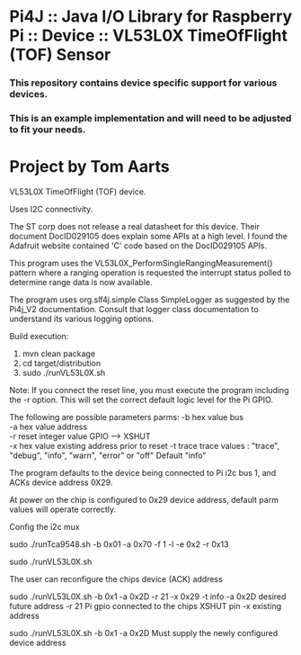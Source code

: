 Pi4J :: Java I/O Library for Raspberry Pi :: Device :: VL53L0X TimeOfFlight (TOF) Sensor
==========================================================================

### This repository contains device specific support for various devices.

### This is an example implementation and will need to be adjusted to fit your needs.

Project by Tom Aarts
==========================================================================

VL53L0X TimeOfFlight (TOF) device.

Uses I2C connectivity.

The ST corp does not release a real datasheet for this device. Their document DocID029105 does explain some APIs at a
high level. I found the Adafruit website contained 'C' code based on the DocID029105 APIs.

This program uses the VL53L0X_PerformSingleRangingMeasurement() pattern where a ranging operation is requested the
interrupt status polled to determine range data is now available.

The program uses org.slf4j.simple Class SimpleLogger as suggested by the Pi4j_V2 documentation. Consult that logger
class documentation to understand its various logging options.

Build execution:

1. mvn clean package
2. cd target/distribution
3. sudo ./runVL53L0X.sh

Note: If you connect the reset line, you must execute the program including the -r option. This will set the correct
default logic level for the Pi GPIO.

The following are possible parameters parms: -b hex value bus   
-a hex value address  
-r reset integer value GPIO --> XSHUT    
-x hex value existing address prior to reset -t trace trace values : "trace", "debug", "info", "warn", "error" or "off"
Default "info"

The program defaults to the device being connected to Pi i2c bus 1, and ACKs device address 0X29.

At power on the chip is configured to 0x29 device address, default parm values will operate correctly.

Config the i2c mux

sudo ./runTca9548.sh   -b 0x01 -a 0x70  -f 1   -l  -e 0x2  -r 0x13


sudo ./runVL53L0X.sh

The user can reconfigure the chips device (ACK) address

sudo ./runVL53L0X.sh -b 0x1 -a 0x2D -r 21 -x 0x29 -t info 
               -a 0x2D desired future address -r 21 Pi gpio connected to the chips XSHUT pin -x existing address

sudo ./runVL53L0X.sh -b 0x1 -a 0x2D Must supply the newly configured device address